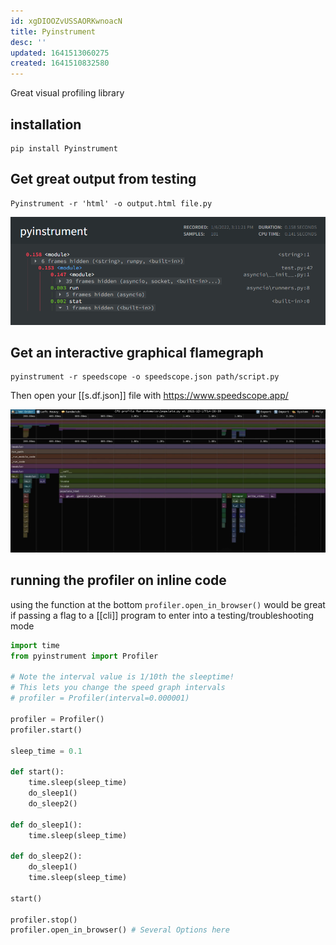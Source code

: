 ```yaml
---
id: xgDIOOZvUSSAORKwnoacN
title: Pyinstrument
desc: ''
updated: 1641513060275
created: 1641510832580
---
```


Great visual profiling library

## installation

```shell
pip install Pyinstrument
```

## Get great output from testing

```shell
Pyinstrument -r 'html' -o output.html file.py
```

![pyinstrument html output](assets/images/2022-01-06-15-25-38.png)

## Get an interactive graphical flamegraph

```shell
pyinstrument -r speedscope -o speedscope.json path/script.py
```

Then open your [[s.df.json]] file with <https://www.speedscope.app/>

![flamegraph](/assets/images/2022-01-06-15-33-51.png)

## running the profiler on inline code

using the function at the bottom `profiler.open_in_browser()` would be great if
passing a flag to a [[cli]] program to enter into a testing/troubleshooting mode

```python
import time
from pyinstrument import Profiler

# Note the interval value is 1/10th the sleeptime!
# This lets you change the speed graph intervals
# profiler = Profiler(interval=0.000001)

profiler = Profiler()
profiler.start()

sleep_time = 0.1

def start():
    time.sleep(sleep_time)
    do_sleep1()
    do_sleep2()

def do_sleep1():
    time.sleep(sleep_time)

def do_sleep2():
    do_sleep1()
    time.sleep(sleep_time)

start()

profiler.stop()
profiler.open_in_browser() # Several Options here
```
